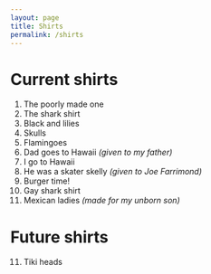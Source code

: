 ```yaml
---
layout: page
title: Shirts
permalink: /shirts
---
```


# Current shirts

1.  The poorly made one
2.  The shark shirt
3.  Black and lilies
4.  Skulls
5.  Flamingoes
6.  Dad goes to Hawaii _(given to my father)_
7.  I go to Hawaii
8.  He was a skater skelly *(given to Joe Farrimond)*
9.  Burger time!
10. Gay shark shirt
11. Mexican ladies *(made for my unborn son)* 

# Future shirts

11. Tiki heads

